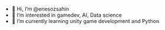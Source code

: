 - 👋 Hi, I’m @enesozsahin
- 👀 I’m interested in gamedev, AI, Data science
- 🌱 I’m currently learning unity game development and Python

<!---
enesozsahin/enesozsahin is a ✨ special ✨ repository because its `README.md` (this file) appears on your GitHub profile.
You can click the Preview link to take a look at your changes.
--->
